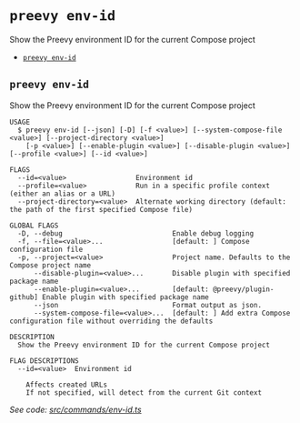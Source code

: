 `preevy env-id`
===============

Show the Preevy environment ID for the current Compose project

* [`preevy env-id`](#preevy-env-id)

## `preevy env-id`

Show the Preevy environment ID for the current Compose project

```
USAGE
  $ preevy env-id [--json] [-D] [-f <value>] [--system-compose-file <value>] [--project-directory <value>]
    [-p <value>] [--enable-plugin <value>] [--disable-plugin <value>] [--profile <value>] [--id <value>]

FLAGS
  --id=<value>                 Environment id
  --profile=<value>            Run in a specific profile context (either an alias or a URL)
  --project-directory=<value>  Alternate working directory (default: the path of the first specified Compose file)

GLOBAL FLAGS
  -D, --debug                           Enable debug logging
  -f, --file=<value>...                 [default: ] Compose configuration file
  -p, --project=<value>                 Project name. Defaults to the Compose project name
      --disable-plugin=<value>...       Disable plugin with specified package name
      --enable-plugin=<value>...        [default: @preevy/plugin-github] Enable plugin with specified package name
      --json                            Format output as json.
      --system-compose-file=<value>...  [default: ] Add extra Compose configuration file without overriding the defaults

DESCRIPTION
  Show the Preevy environment ID for the current Compose project

FLAG DESCRIPTIONS
  --id=<value>  Environment id

    Affects created URLs
    If not specified, will detect from the current Git context
```

_See code: [src/commands/env-id.ts](https://github.com/livecycle/preevy/blob/v0.0.64/src/commands/env-id.ts)_
